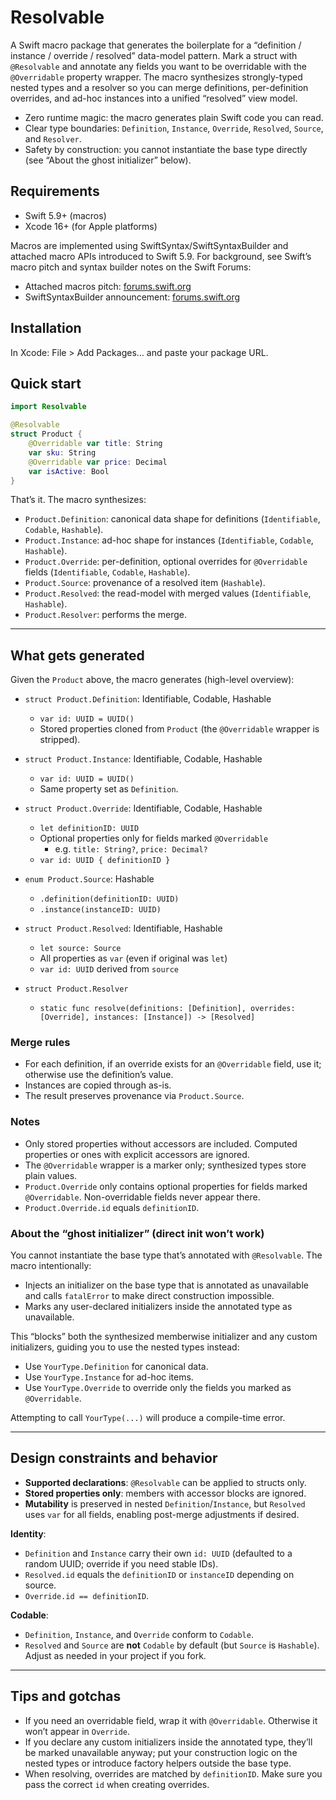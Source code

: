 # Resolvable

A Swift macro package that generates the boilerplate for a “definition / instance / override / resolved” data-model pattern. Mark a struct with `@Resolvable` and annotate any fields you want to be overridable with the `@Overridable` property wrapper. The macro synthesizes strongly-typed nested types and a resolver so you can merge definitions, per-definition overrides, and ad-hoc instances into a unified “resolved” view model.

- Zero runtime magic: the macro generates plain Swift code you can read.
- Clear type boundaries: `Definition`, `Instance`, `Override`, `Resolved`, `Source`, and `Resolver`.
- Safety by construction: you cannot instantiate the base type directly (see “About the ghost initializer” below).

## Requirements

- Swift 5.9+ (macros)
- Xcode 16+ (for Apple platforms)

Macros are implemented using SwiftSyntax/SwiftSyntaxBuilder and attached macro APIs introduced to Swift 5.9. For background, see Swift’s macro pitch and syntax builder notes on the Swift Forums:
- Attached macros pitch: [forums.swift.org](https://forums.swift.org/t/pitch-attached-macros/62812)
- SwiftSyntaxBuilder announcement: [forums.swift.org](https://forums.swift.org/t/announcing-swiftsyntaxbuilder/56565)

## Installation

In Xcode: File > Add Packages… and paste your package URL.

## Quick start

```swift
import Resolvable

@Resolvable
struct Product {
    @Overridable var title: String
    var sku: String
    @Overridable var price: Decimal
    var isActive: Bool
}
```

That’s it. The macro synthesizes:

- `Product.Definition`: canonical data shape for definitions (`Identifiable`, `Codable`, `Hashable`).
- `Product.Instance`: ad-hoc shape for instances (`Identifiable`, `Codable`, `Hashable`).
- `Product.Override`: per-definition, optional overrides for `@Overridable` fields (`Identifiable`, `Codable`, `Hashable`).
- `Product.Source`: provenance of a resolved item (`Hashable`).
- `Product.Resolved`: the read-model with merged values (`Identifiable`, `Hashable`).
- `Product.Resolver`: performs the merge.

---

## What gets generated

Given the `Product` above, the macro generates (high-level overview):

- `struct Product.Definition`: Identifiable, Codable, Hashable
  - `var id: UUID = UUID()`
  - Stored properties cloned from `Product` (the `@Overridable` wrapper is stripped).

- `struct Product.Instance`: Identifiable, Codable, Hashable
  - `var id: UUID = UUID()`
  - Same property set as `Definition`.

- `struct Product.Override`: Identifiable, Codable, Hashable
  - `let definitionID: UUID`
  - Optional properties only for fields marked `@Overridable`
    - e.g. `title: String?`, `price: Decimal?`
  - `var id: UUID { definitionID }`

- `enum Product.Source`: Hashable
  - `.definition(definitionID: UUID)`
  - `.instance(instanceID: UUID)`

- `struct Product.Resolved`: Identifiable, Hashable
  - `let source: Source`
  - All properties as `var` (even if original was `let`)
  - `var id: UUID` derived from `source`

- `struct Product.Resolver`
  - `static func resolve(definitions: [Definition], overrides: [Override], instances: [Instance]) -> [Resolved]`

### Merge rules
- For each definition, if an override exists for an `@Overridable` field, use it; otherwise use the definition’s value.
- Instances are copied through as-is.
- The result preserves provenance via `Product.Source`.

### Notes
- Only stored properties without accessors are included. Computed properties or ones with explicit accessors are ignored.
- The `@Overridable` wrapper is a marker only; synthesized types store plain values.
- `Product.Override` only contains optional properties for fields marked `@Overridable`. Non-overridable fields never appear there.
- `Product.Override.id` equals `definitionID`.

### About the “ghost initializer” (direct init won’t work)

You cannot instantiate the base type that’s annotated with `@Resolvable`. The macro intentionally:

- Injects an initializer on the base type that is annotated as unavailable and calls `fatalError` to make direct construction impossible.
- Marks any user-declared initializers inside the annotated type as unavailable.

This “blocks” both the synthesized memberwise initializer and any custom initializers, guiding you to use the nested types instead:

- Use `YourType.Definition` for canonical data.
- Use `YourType.Instance` for ad-hoc items.
- Use `YourType.Override` to override only the fields you marked as `@Overridable`.

Attempting to call `YourType(...)` will produce a compile-time error.

---

## Design constraints and behavior

- **Supported declarations**: `@Resolvable` can be applied to structs only.
- **Stored properties only**: members with accessor blocks are ignored.
- **Mutability** is preserved in nested `Definition`/`Instance`, but `Resolved` uses `var` for all fields, enabling post-merge adjustments if desired.

**Identity**:
- `Definition` and `Instance` carry their own `id: UUID` (defaulted to a random UUID; override if you need stable IDs).
- `Resolved.id` equals the `definitionID` or `instanceID` depending on source.
- `Override.id == definitionID`.

**Codable**:
- `Definition`, `Instance`, and `Override` conform to `Codable`.
- `Resolved` and `Source` are **not** `Codable` by default (but `Source` is `Hashable`). Adjust as needed in your project if you fork.

---

## Tips and gotchas

- If you need an overridable field, wrap it with `@Overridable`. Otherwise it won’t appear in `Override`.
- If you declare any custom initializers inside the annotated type, they’ll be marked unavailable anyway; put your construction logic on the nested types or introduce factory helpers outside the base type.
- When resolving, overrides are matched by `definitionID`. Make sure you pass the correct `id` when creating overrides.
